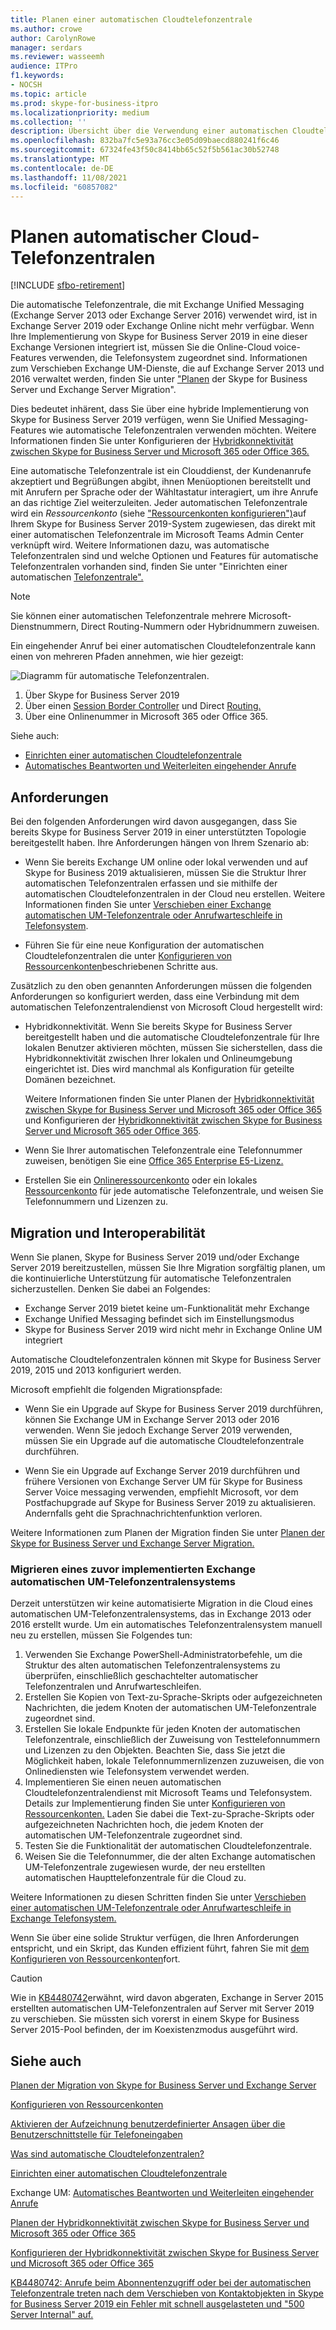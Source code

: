 ```yaml
---
title: Planen einer automatischen Cloudtelefonzentrale
ms.author: crowe
author: CarolynRowe
manager: serdars
ms.reviewer: wasseemh
audience: ITPro
f1.keywords:
- NOCSH
ms.topic: article
ms.prod: skype-for-business-itpro
ms.localizationpriority: medium
ms.collection: ''
description: Übersicht über die Verwendung einer automatischen Cloudtelefonzentrale mit Skype for Business Server 2019
ms.openlocfilehash: 832ba7fc5e93a76cc3e05d09baecd880241f6c46
ms.sourcegitcommit: 67324fe43f50c8414bb65c52f5b561ac30b52748
ms.translationtype: MT
ms.contentlocale: de-DE
ms.lasthandoff: 11/08/2021
ms.locfileid: "60857082"
---
```

# <a name="plan-cloud-auto-attendants"></a>Planen automatischer Cloud-Telefonzentralen

[!INCLUDE [sfbo-retirement](../../Hub/includes/sfbo-retirement.md)]

Die automatische Telefonzentrale, die mit Exchange Unified Messaging (Exchange Server 2013 oder Exchange Server 2016) verwendet wird, ist in Exchange Server 2019 oder Exchange Online nicht mehr verfügbar. Wenn Ihre Implementierung von Skype for Business Server 2019 in eine dieser Exchange Versionen integriert ist, müssen Sie die Online-Cloud voice-Features verwenden, die Telefonsystem zugeordnet sind. Informationen zum Verschieben Exchange UM-Dienste, die auf Exchange Server 2013 und 2016 verwaltet werden, finden Sie unter ["Planen](plan-um-migration.md) der Skype for Business Server und Exchange Server Migration".

Dies bedeutet inhärent, dass Sie über eine hybride Implementierung von Skype for Business Server 2019 verfügen, wenn Sie Unified Messaging-Features wie automatische Telefonzentralen verwenden möchten. Weitere Informationen finden Sie unter Konfigurieren der [Hybridkonnektivität zwischen Skype for Business Server und Microsoft 365 oder Office 365.](configure-hybrid-connectivity.md)

Eine automatische Telefonzentrale ist ein Clouddienst, der Kundenanrufe akzeptiert und Begrüßungen abgibt, ihnen Menüoptionen bereitstellt und mit Anrufern per Sprache oder der Wähltastatur interagiert, um ihre Anrufe an das richtige Ziel weiterzuleiten. Jeder automatischen Telefonzentrale wird ein *Ressourcenkonto* (siehe ["Ressourcenkonten konfigurieren")](configure-onprem-ra.md)auf Ihrem Skype for Business Server 2019-System zugewiesen, das direkt mit einer automatischen Telefonzentrale im Microsoft Teams Admin Center verknüpft wird. Weitere Informationen dazu, was automatische Telefonzentralen sind und welche Optionen und Features für automatische Telefonzentralen vorhanden sind, finden Sie unter "Einrichten einer automatischen [Telefonzentrale".](/microsoftteams/create-a-phone-system-auto-attendant)

> [!NOTE]
> Sie können einer automatischen Telefonzentrale mehrere Microsoft-Dienstnummern, Direct Routing-Nummern oder Hybridnummern zuweisen.

Ein eingehender Anruf bei einer automatischen Cloudtelefonzentrale kann einen von mehreren Pfaden annehmen, wie hier gezeigt:

![Diagramm für automatische Telefonzentralen.](../../SfBServer2019/media/AA-plan-concept.png)

1. Über Skype for Business Server 2019
2. Über einen [Session Border Controller](/microsoftteams/direct-routing-border-controllers) und Direct [Routing.](/microsoftteams/direct-routing-plan-media-bypass)
3. Über eine Onlinenummer in Microsoft 365 oder Office 365.

Siehe auch:

- [Einrichten einer automatischen Cloudtelefonzentrale](/microsoftteams/create-a-phone-system-auto-attendant)
- [Automatisches Beantworten und Weiterleiten eingehender Anrufe](/exchange/voice-mail-unified-messaging/automatically-answer-and-route-calls/automatically-answer-and-route-calls)

## <a name="requirements"></a>Anforderungen

Bei den folgenden Anforderungen wird davon ausgegangen, dass Sie bereits Skype for Business Server 2019 in einer unterstützten Topologie bereitgestellt haben.  Ihre Anforderungen hängen von Ihrem Szenario ab:

- Wenn Sie bereits Exchange UM online oder lokal verwenden und auf Skype for Business 2019 aktualisieren, müssen Sie die Struktur Ihrer automatischen Telefonzentralen erfassen und sie mithilfe der automatischen Cloudtelefonzentralen in der Cloud neu erstellen. Weitere Informationen finden Sie unter [Verschieben einer Exchange automatischen UM-Telefonzentrale oder Anrufwarteschleife in Telefonsystem](configure-onprem-ra.md#moving-an-exchange-um-auto-attendant-or-call-queue-to-phone-system).

- Führen Sie für eine neue Konfiguration der automatischen Cloudtelefonzentralen die unter  [Konfigurieren von Ressourcenkonten](configure-onprem-ra.md)beschriebenen Schritte aus.

Zusätzlich zu den oben genannten Anforderungen müssen die folgenden Anforderungen so konfiguriert werden, dass eine Verbindung mit dem automatischen Telefonzentralendienst von Microsoft Cloud hergestellt wird:

- Hybridkonnektivität. Wenn Sie bereits Skype for Business Server bereitgestellt haben und die automatische Cloudtelefonzentrale für Ihre lokalen Benutzer aktivieren möchten, müssen Sie sicherstellen, dass die Hybridkonnektivität zwischen Ihrer lokalen und Onlineumgebung eingerichtet ist. Dies wird manchmal als Konfiguration für geteilte Domänen bezeichnet.

   Weitere Informationen finden Sie unter Planen der [Hybridkonnektivität zwischen Skype for Business Server und Microsoft 365 oder Office 365](plan-hybrid-connectivity.md) und Konfigurieren der [Hybridkonnektivität zwischen Skype for Business Server und Microsoft 365 oder Office 365](configure-hybrid-connectivity.md).

- Wenn Sie Ihrer automatischen Telefonzentrale eine Telefonnummer zuweisen, benötigen Sie eine [Office 365 Enterprise E5-Lizenz.](../../SfbOnline/skype-for-business-and-microsoft-teams-add-on-licensing/license-options-based-on-your-plan/office-365-enterprise-e5-with-audio-conferencing.md)
- Erstellen Sie ein [Onlineressourcenkonto](/MicrosoftTeams/manage-resource-accounts) oder ein lokales [Ressourcenkonto](configure-onprem-ra.md) für jede automatische Telefonzentrale, und weisen Sie Telefonnummern und Lizenzen zu. 

## <a name="migration-and-interoperability"></a>Migration und Interoperabilität

Wenn Sie planen, Skype for Business Server 2019 und/oder Exchange Server 2019 bereitzustellen, müssen Sie Ihre Migration sorgfältig planen, um die kontinuierliche Unterstützung für automatische Telefonzentralen sicherzustellen. Denken Sie dabei an Folgendes:

- Exchange Server 2019 bietet keine um-Funktionalität mehr Exchange
- Exchange Unified Messaging befindet sich im Einstellungsmodus
- Skype for Business Server 2019 wird nicht mehr in Exchange Online UM integriert

Automatische Cloudtelefonzentralen können mit Skype for Business Server 2019, 2015 und 2013 konfiguriert werden.

Microsoft empfiehlt die folgenden Migrationspfade:

- Wenn Sie ein Upgrade auf Skype for Business Server 2019 durchführen, können Sie Exchange UM in Exchange Server 2013 oder 2016 verwenden. Wenn Sie jedoch Exchange Server 2019 verwenden, müssen Sie ein Upgrade auf die automatische Cloudtelefonzentrale durchführen.

- Wenn Sie ein Upgrade auf Exchange Server 2019 durchführen und frühere Versionen von Exchange Server UM für Skype for Business Server Voice messaging verwenden, empfiehlt Microsoft, vor dem Postfachupgrade auf Skype for Business Server 2019 zu aktualisieren.  Andernfalls geht die Sprachnachrichtenfunktion verloren.

Weitere Informationen zum Planen der Migration finden Sie unter [Planen der Skype for Business Server und Exchange Server Migration.](plan-um-migration.md)

### <a name="migrating-a-previously-implemented-exchange-um-auto-attendant-system"></a>Migrieren eines zuvor implementierten Exchange automatischen UM-Telefonzentralensystems

Derzeit unterstützen wir keine automatisierte Migration in die Cloud eines automatischen UM-Telefonzentralensystems, das in Exchange 2013 oder 2016 erstellt wurde. Um ein automatisches Telefonzentralensystem manuell neu zu erstellen, müssen Sie Folgendes tun:

1. Verwenden Sie Exchange PowerShell-Administratorbefehle, um die Struktur des alten automatischen Telefonzentralensystems zu überprüfen, einschließlich geschachtelter automatischer Telefonzentralen und Anrufwarteschleifen.  
2. Erstellen Sie Kopien von Text-zu-Sprache-Skripts oder aufgezeichneten Nachrichten, die jedem Knoten der automatischen UM-Telefonzentrale zugeordnet sind.
3. Erstellen Sie lokale Endpunkte für jeden Knoten der automatischen Telefonzentrale, einschließlich der Zuweisung von Testtelefonnummern und Lizenzen zu den Objekten. Beachten Sie, dass Sie jetzt die Möglichkeit haben, lokale Telefonnummernlizenzen zuzuweisen, die von Onlinediensten wie Telefonsystem verwendet werden.
4. Implementieren Sie einen neuen automatischen Cloudtelefonzentralendienst mit Microsoft Teams und Telefonsystem. Details zur Implementierung finden Sie unter [Konfigurieren von Ressourcenkonten.](configure-onprem-ra.md) Laden Sie dabei die Text-zu-Sprache-Skripts oder aufgezeichneten Nachrichten hoch, die jedem Knoten der automatischen UM-Telefonzentrale zugeordnet sind.
5. Testen Sie die Funktionalität der automatischen Cloudtelefonzentrale.
6. Weisen Sie die Telefonnummer, die der alten Exchange automatischen UM-Telefonzentrale zugewiesen wurde, der neu erstellten automatischen Haupttelefonzentrale für die Cloud zu.

Weitere Informationen zu diesen Schritten finden Sie unter [Verschieben einer automatischen UM-Telefonzentrale oder Anrufwarteschleife in Exchange Telefonsystem.](configure-onprem-ra.md#moving-an-exchange-um-auto-attendant-or-call-queue-to-phone-system)

Wenn Sie über eine solide Struktur verfügen, die Ihren Anforderungen entspricht, und ein Skript, das Kunden effizient führt, fahren Sie mit [dem Konfigurieren von Ressourcenkonten](configure-onprem-ra.md)fort.

> [!CAUTION]
> Wie in [KB4480742](https://support.microsoft.com/help/4480742/call-failures-and-500-server-internal-error-after-migration-to-2019)erwähnt, wird davon abgeraten, Exchange in Server 2015 erstellten automatischen UM-Telefonzentralen auf Server mit Server 2019 zu verschieben. Sie müssten sich vorerst in einem Skype for Business Server 2015-Pool befinden, der im Koexistenzmodus ausgeführt wird.

## <a name="see-also"></a>Siehe auch

[Planen der Migration von Skype for Business Server und Exchange Server](plan-um-migration.md)

[Konfigurieren von Ressourcenkonten](configure-onprem-ra.md)

[Aktivieren der Aufzeichnung benutzerdefinierter Ansagen über die Benutzerschnittstelle für Telefoneingaben](/exchange/voice-mail-unified-messaging/greetings-announcements-menus-and-prompts/enable-custom-prompt-recording)

[Was sind automatische Cloudtelefonzentralen?](/SkypeForBusiness/what-is-phone-system-in-office-365/what-are-phone-system-auto-attendants)

[Einrichten einer automatischen Cloudtelefonzentrale](/microsoftteams/create-a-phone-system-auto-attendant)

Exchange UM: [Automatisches Beantworten und Weiterleiten eingehender Anrufe](/exchange/voice-mail-unified-messaging/automatically-answer-and-route-calls/automatically-answer-and-route-calls)

[Planen der Hybridkonnektivität zwischen Skype for Business Server und Microsoft 365 oder Office 365](plan-hybrid-connectivity.md)

[Konfigurieren der Hybridkonnektivität zwischen Skype for Business Server und Microsoft 365 oder Office 365](configure-hybrid-connectivity.md)

[KB4480742: Anrufe beim Abonnentenzugriff oder bei der automatischen Telefonzentrale treten nach dem Verschieben von Kontaktobjekten in Skype for Business Server 2019 ein Fehler mit schnell ausgelasteten und "500 Server Internal" auf.](https://support.microsoft.com/help/4480742/call-failures-and-500-server-internal-error-after-migration-to-2019)

